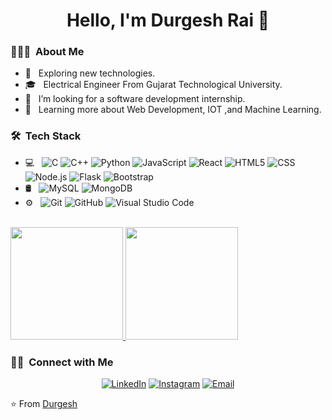 <h1 align="center"> Hello, I'm Durgesh Rai 👋 </h1>

<h3> 👨🏻‍💻 &nbsp;About Me </h3>

- 🤔 &nbsp; Exploring new technologies.
- 🎓 &nbsp; Electrical Engineer From Gujarat Technological University.
- 💼 &nbsp; I’m looking for a software development internship. 
- 🌱 &nbsp; Learning more about Web Development, IOT ,and Machine Learning.

<h3> 🛠 &nbsp;Tech Stack</h3>

- 💻 &nbsp;
  ![C](https://img.shields.io/badge/-C-333333?style=flat&logo=C%2B%2B&logoColor=00599C)
  ![C++](https://img.shields.io/badge/-C++-333333?style=flat&logo=C%2B%2B&logoColor=00599C)
  ![Python](https://img.shields.io/badge/-Python-333333?style=flat&logo=python)
  ![JavaScript](https://img.shields.io/badge/-JavaScript-333333?style=flat&logo=javascript)
   ![React](https://img.shields.io/badge/-React-333333?style=flat&logo=react)
  ![HTML5](https://img.shields.io/badge/-HTML5-333333?style=flat&logo=HTML5)
  ![CSS](https://img.shields.io/badge/-CSS-333333?style=flat&logo=CSS3&logoColor=1572B6)
  ![Node.js](https://img.shields.io/badge/-Node.js-333333?style=flat&logo=node.js)
  ![Flask](https://img.shields.io/badge/-Flask-333333?style=flat&logo=flask)
  ![Bootstrap](https://img.shields.io/badge/-Bootstrap-333333?style=flat&logo=bootstrap&logoColor=563D7C)
- 🛢 &nbsp;
  ![MySQL](https://img.shields.io/badge/-MySQL-333333?style=flat&logo=mysql)
  ![MongoDB](https://img.shields.io/badge/-MongoDB-333333?style=flat&logo=mongodb)
- ⚙️ &nbsp;
  ![Git](https://img.shields.io/badge/-Git-333333?style=flat&logo=git)
  ![GitHub](https://img.shields.io/badge/-GitHub-333333?style=flat&logo=github)
  ![Visual Studio Code](https://img.shields.io/badge/-Visual%20Studio%20Code-333333?style=flat&logo=visual-studio-code&logoColor=007ACC)


<br/>

<a href="https://github.com/DurgeshRai04">
  <img height="180em" src="https://github-readme-stats.vercel.app/api?username=DurgeshRai04&theme=buefy&show_icons=true" />
  <img height="180em" src="https://github-readme-stats.vercel.app/api/top-langs/?username=DurgeshRai04&theme=buefy&layout=compact" />
</a>

<br/>

<h3> 🤝🏻 &nbsp;Connect with Me </h3>

<p align="center">
<a href="https://www.linkedin.com/in/durgesh-rai-988a371a6"><img alt="LinkedIn" src="https://img.shields.io/badge/LinkedIn-Durgesh%20Rai%20-blue?style=flat-square&logo=linkedin"></a>
<a href="https://www.instagram.com/durgesh_rai_04/"><img alt="Instagram" src="https://img.shields.io/badge/Instagram-durgeshrai04-blue?style=flat-square&logo=instagram"></a>
<a href="mailto:durgeshrai2012@gmail.com"><img alt="Email" src="https://img.shields.io/badge/Email-durgeshrai2012@gmail.com-blue?style=flat-square&logo=gmail"></a>
</p>

⭐️ From [Durgesh](https://github.com/DurgeshRai04)
